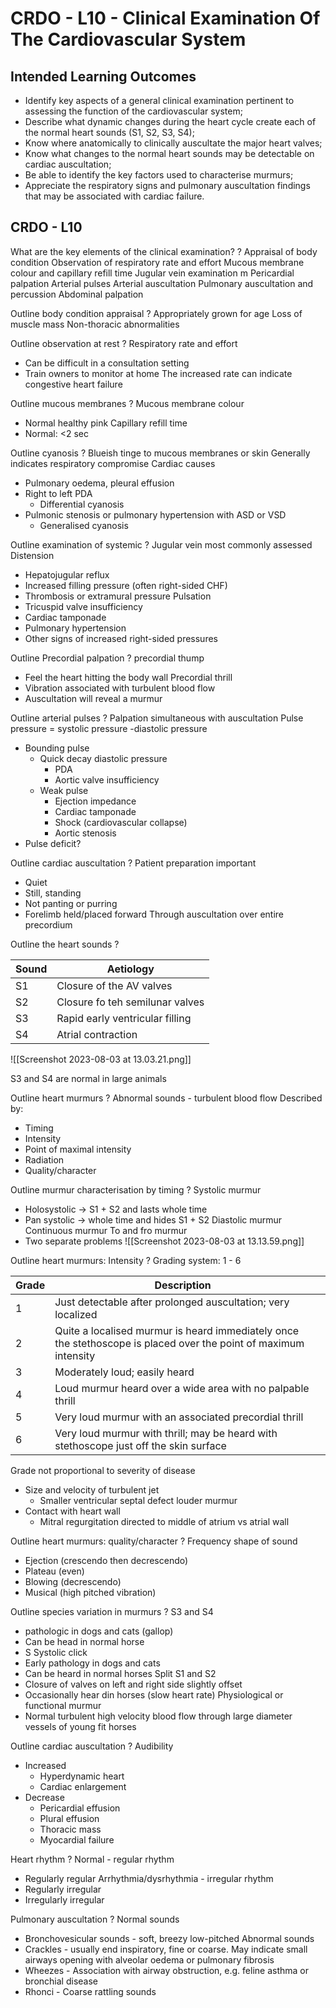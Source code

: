 # CRDO - L10 - Clinical Examination Of The Cardiovascular System

## Intended Learning Outcomes

- Identify key aspects of a general clinical examination pertinent to assessing the function of the cardiovascular system;
- Describe what dynamic changes during the heart cycle create each of the normal heart sounds (S1, S2, S3, S4);
- Know where anatomically to clinically auscultate the major heart valves;
- Know what changes to the normal heart sounds may be detectable on cardiac auscultation;
- Be able to identify the key factors used to characterise murmurs;
- Appreciate the respiratory signs and pulmonary auscultation findings that may be associated with cardiac failure.

## CRDO - L10

What are the key elements of the clinical examination?
?
Appraisal of body condition
Observation of respiratory rate and effort
Mucous membrane colour and capillary refill time
Jugular vein examination m
Pericardial palpation
Arterial pulses
Arterial auscultation
Pulmonary auscultation and percussion
Abdominal palpation

Outline body condition appraisal
?
Appropriately grown for age
Loss of muscle mass
Non-thoracic abnormalities

Outline observation at rest
?
Respiratory rate and effort
- Can be difficult in a consultation setting
- Train owners to monitor at home
The increased rate can indicate congestive heart failure

Outline mucous membranes
?
Mucous membrane colour
- Normal healthy pink
Capillary refill time 
- Normal: <2 sec

Outline cyanosis
?
Blueish tinge to mucous membranes or skin
Generally indicates respiratory compromise
Cardiac causes
- Pulmonary oedema, pleural effusion
- Right to left PDA
  - Differential cyanosis
- Pulmonic stenosis or pulmonary hypertension with ASD or VSD 
  - Generalised cyanosis

Outline examination of systemic
?
Jugular vein most commonly assessed
Distension
- Hepatojugular reflux
- Increased filling pressure (often right-sided CHF)
- Thrombosis or extramural pressure
Pulsation
- Tricuspid valve insufficiency
- Cardiac tamponade
- Pulmonary hypertension
- Other signs of increased right-sided pressures

Outline Precordial palpation
?
precordial thump
- Feel the heart hitting the body wall
Precordial thrill
- Vibration associated with turbulent blood flow
- Auscultation will reveal a murmur

Outline arterial pulses
?
Palpation simultaneous with auscultation
Pulse pressure = systolic pressure -diastolic pressure
- Bounding pulse
  - Quick decay diastolic pressure
    - PDA
    - Aortic valve insufficiency
  - Weak pulse
    - Ejection impedance
    - Cardiac tamponade
    - Shock (cardiovascular collapse)
    - Aortic stenosis
- Pulse deficit?

Outline cardiac auscultation
?
Patient preparation important
- Quiet 
- Still, standing
- Not panting or purring
- Forelimb held/placed forward
Through auscultation over entire precordium

Outline the heart sounds 
?
 
| Sound | Aetiology                       |
| ----- | ------------------------------- |
| S1    | Closure of the AV valves        |
| S2    | Closure fo teh semilunar valves |
| S3    | Rapid early ventricular filling |
| S4    | Atrial contraction              |

![[Screenshot 2023-08-03 at 13.03.21.png]]

S3 and S4 are normal in large animals

Outline heart murmurs
?
Abnormal sounds - turbulent blood flow
Described by: 
- Timing
- Intensity
- Point of maximal intensity
- Radiation
- Quality/character

Outline murmur characterisation by timing
?
Systolic murmur
- Holosystolic -> S1 + S2 and lasts whole time
- Pan systolic -> whole time and hides S1 + S2
Diastolic murmur
Continuous murmur
To and fro murmur
- Two separate problems
![[Screenshot 2023-08-03 at 13.13.59.png]]

Outline heart murmurs: Intensity
?
Grading system: 1 - 6
 
| Grade | Description                                                                                                      |     |
| ----- | ---------------------------------------------------------------------------------------------------------------- | --- |
| 1     | Just detectable after prolonged auscultation; very localized                                                     |     |
| 2     | Quite a localised murmur is heard immediately once the stethoscope is placed over the point of maximum intensity |     |
| 3     | Moderately loud; easily heard                                                                                    |     |
| 4     | Loud murmur heard over a wide area with no palpable thrill                                                       |     |
| 5     | Very loud murmur with an associated precordial thrill                                                            |     |
| 6     | Very loud murmur with thrill; may be heard with stethoscope just off the skin surface                            |     |
Grade not proportional to severity of disease
- Size and velocity of turbulent jet
  - Smaller ventricular septal defect louder murmur
- Contact with heart wall
  - Mitral regurgitation directed to middle of atrium vs atrial wall

Outline heart murmurs: quality/character
?
Frequency shape of sound
- Ejection (crescendo then decrescendo)
- Plateau (even)
- Blowing (decrescendo)
- Musical (high pitched vibration)

Outline species variation in murmurs
?
S3 and S4
 - pathologic in dogs and cats (gallop)
 - Can be head in normal horse
 - S
Systolic click
- Early pathology in dogs and cats
- Can be heard in normal horses
Split S1 and S2
- Closure of valves on left and right side slightly offset
- Occasionally hear din horses (slow heart rate)
Physiological or functional murmur
- Normal turbulent high velocity blood flow through large diameter vessels of young fit horses

Outline cardiac auscultation
?
Audibility
- Increased
  - Hyperdynamic heart
  - Cardiac enlargement
- Decrease 
  - Pericardial effusion
  - Plural effusion
  - Thoracic mass
  - Myocardial failure

Heart rhythm
?
Normal - regular rhythm
- Regularly regular
Arrhythmia/dysrhythmia - irregular rhythm
- Regularly irregular
- Irregularly irregular

Pulmonary auscultation
?
Normal sounds
- Bronchovesicular sounds - soft, breezy low-pitched
Abnormal sounds
- Crackles - usually end inspiratory, fine or coarse. May indicate small airways opening with alveolar oedema or pulmonary fibrosis
- Wheezes - Association with airway obstruction, e.g. feline asthma or bronchial disease
- Rhonci - Coarse rattling sounds